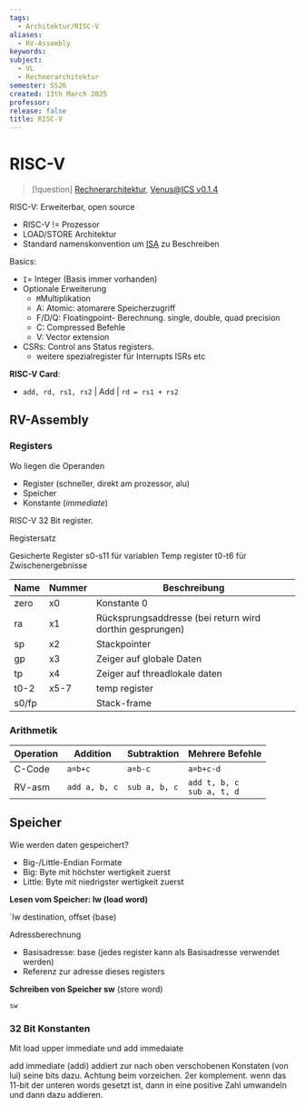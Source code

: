 ```yaml
---
tags:
  - Architektur/RISC-V
aliases:
  - RV-Assembly
keywords: 
subject:
  - VL
  - Rechnerarchitektur
semester: SS26
created: 13th March 2025
professor: 
release: false
title: RISC-V
---
```

 

# RISC-V

> [!question] [Rechnerarchitektur](Assembly.md), [Venus@ICS v0.1.4](https://venus.ics.jku.at/)

RISC-V: Erweiterbar, open source

- RISC-V != Prozessor
- LOAD/STORE Architektur
- Standard namenskonvention um [ISA](Assembly.md) zu Beschreiben

Basics:

- `I`= Integer (Basis immer vorhanden)
- Optionale Erweiterung
    - `M`Multiplikation
    - A: Atomic: atomarere Speicherzugriff
    - F/D/Q: Floatingpoint- Berechnung. single, double, quad precision
    - C: Compressed Befehle
    - V: Vector extension
- CSRs: Control ans Status registers.
    - weitere spezialregister für Interrupts ISRs etc

**RISC-V Card**:
- `add, rd, rs1, rs2` | Add | `rd = rs1 + rs2` 

## RV-Assembly

### Registers

Wo  liegen die Operanden
- Register (schneller, direkt am prozessor, alu)
- Speicher
- Konstante (*immediate*)

RISC-V 32 Bit register. 

Registersatz

Gesicherte Register s0-s11 für variablen
Temp register t0-t6 für Zwischenergebnisse

| Name  | Nummer | Beschreibung                                             |
| ----- | ------ | -------------------------------------------------------- |
| zero  | x0     | Konstante 0                                              |
| ra    | x1     | Rücksprungsaddresse (bei return wird dorthin gesprungen) |
| sp    | x2     | Stackpointer                                             |
| gp    | x3     | Zeiger auf globale Daten                                 |
| tp    | x4     | Zeiger auf threadlokale daten                            |
| t0-2  | x5-7   | temp register                                            |
| s0/fp |        | Stack-frame                                              |

### Arithmetik

| Operation | Addition      | Subtraktion   | Mehrere Befehle                 |
| --------- | ------------- | ------------- | ------------------------------- |
| C-Code    | `a=b+c`       | `a=b-c`       | `a=b+c-d`                       |
| RV-asm    | `add a, b, c` | `sub a, b, c` | `add t, b, c`<br> `sub a, t, d` |

## Speicher

Wie werden daten gespeichert?
- Big-/Little-Endian Formate
- Big: Byte mit höchster wertigkeit zuerst
- Little: Byte mit niedrigster wertigkeit zuerst

**Lesen vom Speicher: lw (load word)**

`lw destination, offset (base)

Adressberechnung
- Basisadresse: base (jedes register kann als Basisadresse verwendet werden)
- Referenz zur adresse dieses registers

**Schreiben von Speicher sw** (store word)

`sw ` 

### 32 Bit Konstanten

Mit load upper immediate und add immedaiate

add immediate (addi) addiert zur nach oben verschobenen Konstaten (von lui) seine bits dazu. Achtung beim vorzeichen. 2er komplement. wenn das 11-bit der unteren words gesetzt ist, dann in eine positive Zahl umwandeln und dann dazu addieren.

